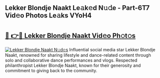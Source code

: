 ## Lekker Blondje Naakt Le𝚊k𝚎d N𝚞𝚍e - Part-6T7 Vid𝚎o Photos Le𝚊ks VYoH4

# <h2><a href="http://fb6m02.evod.top/?m=Lekker+Blondje+Naakt">🔗 👉🔴 Lekker Blondje Naakt Vid𝚎o Ph𝚘t𝚘s</a></h2>

[![Lekker Blondje Naakt N𝚞d𝚎s](https://i.imgur.com/8V9OHl7.gif)](http://fb6m02.evod.top/?m=Lekker+Blondje+Naakt)
Influential social media star Lekker Blondje Naakt, renowned for sharing lifestyle and dance-related content through solo and collaborative dance performances and vlogs. Respected philanthropist Lekker Blondje Naakt, known for their generosity and commitment to giving back to the community. 
